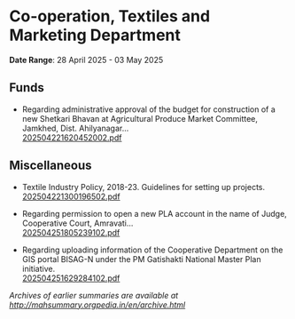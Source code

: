 # Co-operation, Textiles and Marketing Department

**Date Range**: 28 April 2025 - 03 May 2025


## Funds
- Regarding administrative approval of the budget for construction of a new Shetkari Bhavan at Agricultural Produce Market Committee, Jamkhed, Dist. Ahilyanagar...\
  [202504221620452002.pdf](https://gr.maharashtra.gov.in/Site/Upload/Government%20Resolutions/English/202504221620452002.pdf)

## Miscellaneous
- Textile Industry Policy, 2018-23. Guidelines for setting up projects.\
  [202504221300196502.pdf](https://gr.maharashtra.gov.in/Site/Upload/Government%20Resolutions/English/202504221300196502.pdf)

- Regarding permission to open a new PLA account in the name of Judge, Cooperative Court, Amravati...\
  [202504251805239102.pdf](https://gr.maharashtra.gov.in/Site/Upload/Government%20Resolutions/English/202504251805239102.pdf)

- Regarding uploading information of the Cooperative Department on the GIS portal BISAG-N under the PM Gatishakti National Master Plan initiative.\
  [202504251629284102.pdf](https://gr.maharashtra.gov.in/Site/Upload/Government%20Resolutions/English/202504251629284102.pdf)


*Archives of earlier summaries are available at http://mahsummary.orgpedia.in/en/archive.html*